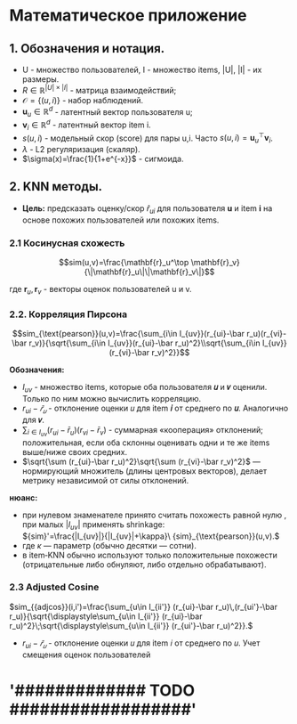 # Математическое приложение

## 1. Обозначения и нотация.
- U - множество пользователей, I - множество items, |U|, |I| - их размеры.
- $R\in\mathbb{R}^{|U|\times|I|}$ - матрица взаимодействий;
- $\mathcal{O}=\{(u,i)\}$ - набор наблюдений.
- $\mathbf{u}_u\in\mathbb{R}^d$ - латентный вектор пользователя u;
- $\mathbf{v}_i\in\mathbb{R}^d$ - латентный вектор item i.
- $s(u,i)$ - модельный скор (score) для пары u,i. Часто $s(u,i)=\mathbf{u}_u^\top\mathbf{v}_i$.
- $\lambda$ - L2 регуляризация (скаляр).
- $\sigma(x)=\frac{1}{1+e^{-x}}$ - сигмоида.

## 2. KNN методы.

- **Цель:** предсказать оценку/скор $\hat r_{ui}$ для пользователя **u** и item **i** на основе похожих пользователей или похожих items.

### 2.1 Косинусная схожесть

$$sim(u,v)=\frac{\mathbf{r}_u^\top \mathbf{r}_v}{\|\mathbf{r}_u\|\|\mathbf{r}_v\|}$$

где $\mathbf{r}_u,\mathbf{r}_v$ - векторы оценок пользователей u и v.


### 2.2. Корреляция Пирсона

$$sim_{\text{pearson}}(u,v)=\frac{\sum_{i\in I_{uv}}(r_{ui}-\bar r_u)(r_{vi}-\bar r_v)}{\sqrt{\sum_{i\in I_{uv}}(r_{ui}-\bar r_u)^2}\\sqrt{\sum_{i\in I_{uv}}(r_{vi}-\bar r_v)^2}}$$



**Обозначения:**  
- $I_{uv}$ - множество items, которые оба пользователя **𝑢** и **𝑣** оценили. Только по ним можно вычислить корреляцию.
- $r_{ui} -\bar 𝑟_𝑢$ - отклонение оценки 𝑢 для item **𝑖** от среднего по **𝑢**. Аналогично для **𝑣**. 
- $\sum_{i\in I_{uv}}(r_{ui}-\bar r_u)(r_{vi}-\bar r_v)$ - суммарная «кооперация» отклонений; положительная, если оба склонны оценивать одни и те же items выше/ниже своих средних.
- $\sqrt{\sum (r_{ui}-\bar r_u)^2}\sqrt{\sum (r_{vi}-\bar r_v)^2}$ — нормирующий множитель (длины центровых векторов), делает метрику независимой от силы отклонений.

**нюанс:** 
- при нулевом знаменателе принято считать похожесть равной нулю , при малых $|I_{uv}|$ применять shrinkage:  
${sim}'=\frac{|I_{uv}|}{|I_{uv}|+\kappa}\ {sim}_{\text{pearson}}(u,v).$
- где $\kappa$ — параметр (обычно десятки — сотни).
- в item‑KNN обычно используют только положительные похожести (отрицательные либо обнуляют, либо отдельно обрабатывают).

### 2.3 Adjusted Cosine

$sim_{{adjcos}}(i,i')=\frac{\sum_{u\in I_{ii'}} (r_{ui}-\bar r_u)\,(r_{ui'}-\bar r_u)}{\sqrt{\displaystyle\sum_{u\in I_{ii'}} (r_{ui}-\bar r_u)^2}\;\sqrt{\displaystyle\sum_{u\in I_{ii'}} (r_{ui'}-\bar r_u)^2}}.$

- $r_{ui} -\bar 𝑟_𝑢$ - отклонение оценки 𝑢 для item 𝑖 от среднего по 𝑢. Учет смещения оценок пользователей


# '############# TODO ##################'

